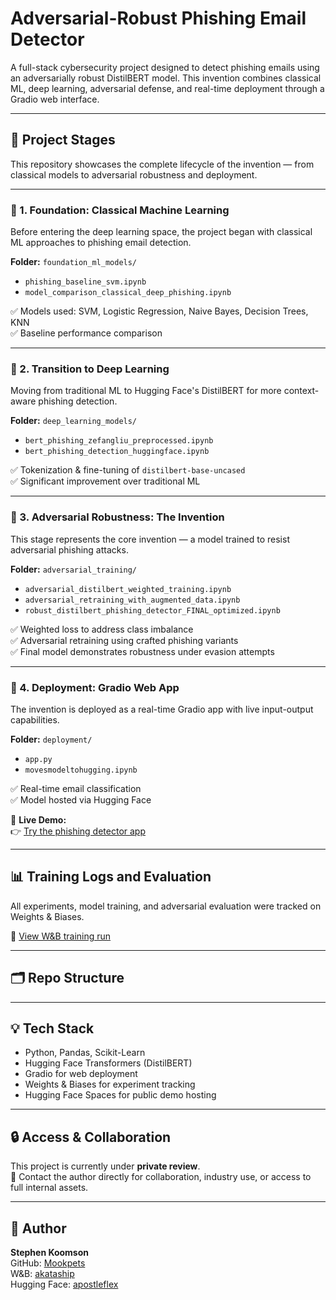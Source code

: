 # Adversarial-Robust Phishing Email Detector

A full-stack cybersecurity project designed to detect phishing emails using an adversarially robust DistilBERT model. This invention combines classical ML, deep learning, adversarial defense, and real-time deployment through a Gradio web interface.

---

## 📌 Project Stages

This repository showcases the complete lifecycle of the invention — from classical models to adversarial robustness and deployment.

---

### 🔹 1. Foundation: Classical Machine Learning

Before entering the deep learning space, the project began with classical ML approaches to phishing email detection.

**Folder:** `foundation_ml_models/`  
- `phishing_baseline_svm.ipynb`  
- `model_comparison_classical_deep_phishing.ipynb`

✅ Models used: SVM, Logistic Regression, Naive Bayes, Decision Trees, KNN  
✅ Baseline performance comparison

---

### 🔹 2. Transition to Deep Learning

Moving from traditional ML to Hugging Face's DistilBERT for more context-aware phishing detection.

**Folder:** `deep_learning_models/`  
- `bert_phishing_zefangliu_preprocessed.ipynb`  
- `bert_phishing_detection_huggingface.ipynb`

✅ Tokenization & fine-tuning of `distilbert-base-uncased`  
✅ Significant improvement over traditional ML

---

### 🔹 3. Adversarial Robustness: The Invention

This stage represents the core invention — a model trained to resist adversarial phishing attacks.

**Folder:** `adversarial_training/`  
- `adversarial_distilbert_weighted_training.ipynb`  
- `adversarial_retraining_with_augmented_data.ipynb`  
- `robust_distilbert_phishing_detector_FINAL_optimized.ipynb`

✅ Weighted loss to address class imbalance  
✅ Adversarial retraining using crafted phishing variants  
✅ Final model demonstrates robustness under evasion attempts

---

### 🔹 4. Deployment: Gradio Web App

The invention is deployed as a real-time Gradio app with live input-output capabilities.

**Folder:** `deployment/`  
- `app.py`  
- `movesmodeltohugging.ipynb`

✅ Real-time email classification  
✅ Model hosted via Hugging Face

🔗 **Live Demo:**  
👉 [Try the phishing detector app](https://huggingface.co/spaces/apostleflex/jah-ak-phishing-detector)

---

## 📊 Training Logs and Evaluation

All experiments, model training, and adversarial evaluation were tracked on Weights & Biases.

🔗 [View W&B training run](https://wandb.ai/akataship-models/adversarial-phishing-defense-weighted/runs/7mvmr5u1/overview)

---

## 🗂️ Repo Structure


---

## 💡 Tech Stack

- Python, Pandas, Scikit-Learn  
- Hugging Face Transformers (DistilBERT)  
- Gradio for web deployment  
- Weights & Biases for experiment tracking  
- Hugging Face Spaces for public demo hosting

---

## 🔒 Access & Collaboration

This project is currently under **private review**.  
📩 Contact the author directly for collaboration, industry use, or access to full internal assets.

---

## 👤 Author

**Stephen Koomson**  
GitHub: [Mookpets](https://github.com/Mookpets)  
W&B: [akataship](https://wandb.ai/akataship)  
Hugging Face: [apostleflex](https://huggingface.co/apostleflex)
